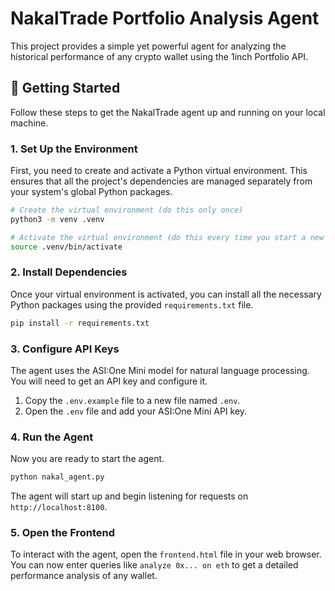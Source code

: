 # NakalTrade Portfolio Analysis Agent

This project provides a simple yet powerful agent for analyzing the historical performance of any crypto wallet using the 1inch Portfolio API.

## 🚀 Getting Started

Follow these steps to get the NakalTrade agent up and running on your local machine.

### 1. Set Up the Environment

First, you need to create and activate a Python virtual environment. This ensures that all the project's dependencies are managed separately from your system's global Python packages.

```bash
# Create the virtual environment (do this only once)
python3 -m venv .venv

# Activate the virtual environment (do this every time you start a new terminal session)
source .venv/bin/activate
```

### 2. Install Dependencies

Once your virtual environment is activated, you can install all the necessary Python packages using the provided `requirements.txt` file.

```bash
pip install -r requirements.txt
```

### 3. Configure API Keys

The agent uses the ASI:One Mini model for natural language processing. You will need to get an API key and configure it.

1.  Copy the `.env.example` file to a new file named `.env`.
2.  Open the `.env` file and add your ASI:One Mini API key.

### 4. Run the Agent

Now you are ready to start the agent.

```bash
python nakal_agent.py
```

The agent will start up and begin listening for requests on `http://localhost:8100`.

### 5. Open the Frontend

To interact with the agent, open the `frontend.html` file in your web browser. You can now enter queries like `analyze 0x... on eth` to get a detailed performance analysis of any wallet.


